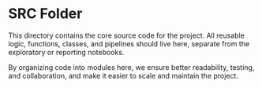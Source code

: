 # SRC Folder

This directory contains the core source code for the project. All reusable logic, functions, classes, and pipelines should live here, separate from the exploratory or reporting notebooks.

By organizing code into modules here, we ensure better readability, testing, and collaboration, and make it easier to scale and maintain the project.

